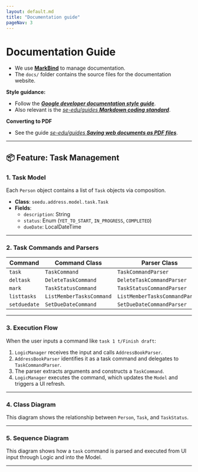 ```yaml
---
layout: default.md
title: "Documentation guide"
pageNav: 3
---
```


# Documentation Guide

* We use [**MarkBind**](https://markbind.org/) to manage documentation.
* The `docs/` folder contains the source files for the documentation website.

**Style guidance:**

* Follow the [**_Google developer documentation style guide_**](https://developers.google.com/style).
* Also relevant is the [_se-edu/guides **Markdown coding standard**_](https://se-education.org/guides/conventions/markdown.html).

**Converting to PDF**

* See the guide [_se-edu/guides **Saving web documents as PDF files**_](https://se-education.org/guides/tutorials/savingPdf.html).

---

## 📦 Feature: Task Management

### 1. Task Model

Each `Person` object contains a list of `Task` objects via composition.

- **Class**: `seedu.address.model.task.Task`
- **Fields**:
  - `description`: String
  - `status`: Enum (`YET_TO_START`, `IN_PROGRESS`, `COMPLETED`)
  - `dueDate`: LocalDateTime

---

### 2. Task Commands and Parsers

| Command        | Command Class             | Parser Class                    |
|----------------|---------------------------|---------------------------------|
| `task`         | `TaskCommand`             | `TaskCommandParser`             |
| `deltask`      | `DeleteTaskCommand`       | `DeleteTaskCommandParser`       |
| `mark`         | `TaskStatusCommand`       | `TaskStatusCommandParser`       |
| `listtasks`    | `ListMemberTasksCommand`  | `ListMemberTasksCommandParser`  |
| `setduedate`   | `SetDueDateCommand`       | `SetDueDateCommandParser`       |

---

### 3. Execution Flow

When the user inputs a command like `task 1 t/Finish draft`:

1. `LogicManager` receives the input and calls `AddressBookParser`.
2. `AddressBookParser` identifies it as a task command and delegates to `TaskCommandParser`.
3. The parser extracts arguments and constructs a `TaskCommand`.
4. `LogicManager` executes the command, which updates the `Model` and triggers a UI refresh.

---

### 4. Class Diagram

<include src="diagrams/tracing/TaskModelClassDiagram.puml" />

This diagram shows the relationship between `Person`, `Task`, and `TaskStatus`.

---

### 5. Sequence Diagram

<include src="diagrams/tracing/TaskCommandSequenceDiagram.puml" />

This diagram shows how a `task` command is parsed and executed from UI input through Logic and into the Model.

---
